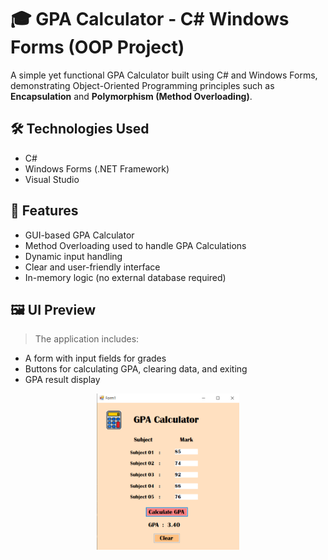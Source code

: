 # 🎓 GPA Calculator - C# Windows Forms (OOP Project)

<p>A simple yet functional GPA Calculator built using C# and Windows Forms, demonstrating Object-Oriented Programming principles such as <b>Encapsulation</b> and <b>Polymorphism (Method Overloading)</b>.</p>

## 🛠️ Technologies Used

- C#
- Windows Forms (.NET Framework)
- Visual Studio

## 📌 Features

- GUI-based GPA Calculator
- Method Overloading used to handle GPA Calculations
- Dynamic input handling
- Clear and user-friendly interface
- In-memory logic (no external database required)

## 🖼️ UI Preview

> The application includes:
- A form with input fields for grades
- Buttons for calculating GPA, clearing data, and exiting
- GPA result display

<div align="center">
  <img src="Image/UI-2.png" style="height: 250px">
</div>


 
